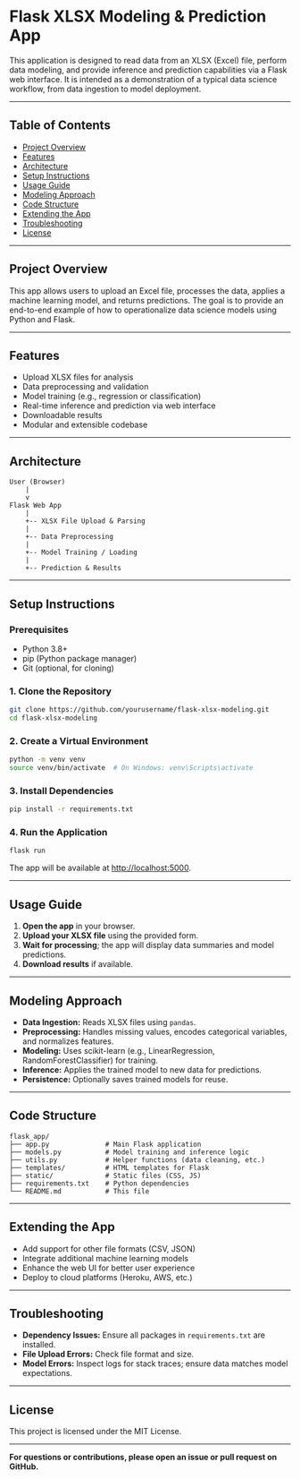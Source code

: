 
# Flask XLSX Modeling & Prediction App

This application is designed to read data from an XLSX (Excel) file, perform data modeling, and provide inference and prediction capabilities via a Flask web interface. It is intended as a demonstration of a typical data science workflow, from data ingestion to model deployment.

---

## Table of Contents

- [Project Overview](#project-overview)
- [Features](#features)
- [Architecture](#architecture)
- [Setup Instructions](#setup-instructions)
- [Usage Guide](#usage-guide)
- [Modeling Approach](#modeling-approach)
- [Code Structure](#code-structure)
- [Extending the App](#extending-the-app)
- [Troubleshooting](#troubleshooting)
- [License](#license)

---

## Project Overview

This app allows users to upload an Excel file, processes the data, applies a machine learning model, and returns predictions. The goal is to provide an end-to-end example of how to operationalize data science models using Python and Flask.

---

## Features

- Upload XLSX files for analysis
- Data preprocessing and validation
- Model training (e.g., regression or classification)
- Real-time inference and prediction via web interface
- Downloadable results
- Modular and extensible codebase

---

## Architecture

```
User (Browser)
    |
    v
Flask Web App
    |
    +-- XLSX File Upload & Parsing
    |
    +-- Data Preprocessing
    |
    +-- Model Training / Loading
    |
    +-- Prediction & Results
```

---

## Setup Instructions

### Prerequisites

- Python 3.8+
- pip (Python package manager)
- Git (optional, for cloning)

### 1. Clone the Repository

```bash
git clone https://github.com/yourusername/flask-xlsx-modeling.git
cd flask-xlsx-modeling
```

### 2. Create a Virtual Environment

```bash
python -m venv venv
source venv/bin/activate  # On Windows: venv\Scripts\activate
```

### 3. Install Dependencies

```bash
pip install -r requirements.txt
```

### 4. Run the Application

```bash
flask run
```

The app will be available at [http://localhost:5000](http://localhost:5000).

---

## Usage Guide

1. **Open the app** in your browser.
2. **Upload your XLSX file** using the provided form.
3. **Wait for processing**; the app will display data summaries and model predictions.
4. **Download results** if available.

---

## Modeling Approach

- **Data Ingestion:** Reads XLSX files using `pandas`.
- **Preprocessing:** Handles missing values, encodes categorical variables, and normalizes features.
- **Modeling:** Uses scikit-learn (e.g., LinearRegression, RandomForestClassifier) for training.
- **Inference:** Applies the trained model to new data for predictions.
- **Persistence:** Optionally saves trained models for reuse.

---

## Code Structure

```
flask_app/
├── app.py              # Main Flask application
├── models.py           # Model training and inference logic
├── utils.py            # Helper functions (data cleaning, etc.)
├── templates/          # HTML templates for Flask
├── static/             # Static files (CSS, JS)
├── requirements.txt    # Python dependencies
└── README.md           # This file
```

---

## Extending the App

- Add support for other file formats (CSV, JSON)
- Integrate additional machine learning models
- Enhance the web UI for better user experience
- Deploy to cloud platforms (Heroku, AWS, etc.)

---

## Troubleshooting

- **Dependency Issues:** Ensure all packages in `requirements.txt` are installed.
- **File Upload Errors:** Check file format and size.
- **Model Errors:** Inspect logs for stack traces; ensure data matches model expectations.

---

## License

This project is licensed under the MIT License.

---

**For questions or contributions, please open an issue or pull request on GitHub.**